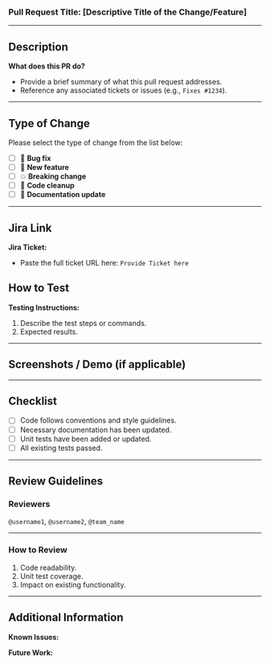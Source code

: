 ### Pull Request Title: **[Descriptive Title of the Change/Feature]**

---

## Description

**What does this PR do?**
- Provide a brief summary of what this pull request addresses.
- Reference any associated tickets or issues (e.g., `Fixes #1234`).

---

## Type of Change

Please select the type of change from the list below:
- [ ] 🐛 **Bug fix**
- [ ] 🚀 **New feature**
- [ ] 💥 **Breaking change**
- [ ] 🧹 **Code cleanup**
- [ ] 📝 **Documentation update**

---

## Jira Link

**Jira Ticket:**
- Paste the full ticket URL here: `Provide Ticket here`


## How to Test

**Testing Instructions:**
1. Describe the test steps or commands.
2. Expected results.

---

## Screenshots / Demo (if applicable)

---

## Checklist

- [ ] Code follows conventions and style guidelines.
- [ ] Necessary documentation has been updated.
- [ ] Unit tests have been added or updated.
- [ ] All existing tests passed.

---

## Review Guidelines

### Reviewers

`@username1`, `@username2`, `@team_name`

---

### How to Review

1. Code readability.
2. Unit test coverage.
3. Impact on existing functionality.

---

## Additional Information

**Known Issues:**

**Future Work:**
